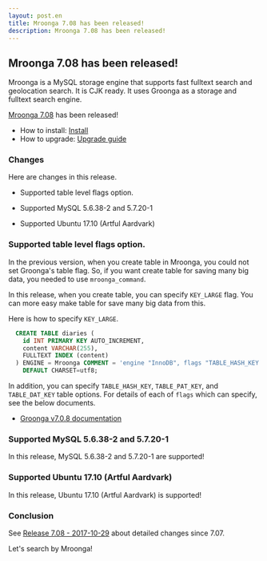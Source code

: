 ```yaml
---
layout: post.en
title: Mroonga 7.08 has been released!
description: Mroonga 7.08 has been released!
---
```


## Mroonga 7.08 has been released!

Mroonga is a MySQL storage engine that supports fast fulltext search
and geolocation search. It is CJK ready. It uses Groonga as a storage
and fulltext search engine.

[Mroonga 7.08](/docs/news.html#release-7.08) has been released!

  * How to install: [Install](/docs/install.html)
  * How to upgrade: [Upgrade guide](/docs/upgrade.html)

### Changes

Here are changes in this release.

  * Supported table level flags option.

  * Supported MySQL 5.6.38-2 and 5.7.20-1

  * Supported Ubuntu 17.10 (Artful Aardvark)

### Supported table level flags option.

In the previous version, when you create table in Mroonga, you could not set
Groonga's table flag. So, if you want create table for saving many big data,
you needed to use `mroonga_command`.

In this release, when you create table, you can specify `KEY_LARGE` flag.
You can more easy make table for save many big data from this.

Here is how to specify `KEY_LARGE`.

```sql
  CREATE TABLE diaries (
    id INT PRIMARY KEY AUTO_INCREMENT,
    content VARCHAR(255),
    FULLTEXT INDEX (content)
  ) ENGINE = Mroonga COMMENT = 'engine "InnoDB", flags "TABLE_HASH_KEY|KEY_LARGE"'
    DEFAULT CHARSET=utf8;
```

In addition, you can specify `TABLE_HASH_KEY`, `TABLE_PAT_KEY`, and `TABLE_DAT_KEY` table options.
For details of each of `flags` which can specify, see the below documents.

* [Groonga v7.0.8 documentation](http://groonga.org/docs/reference/commands/table_create.html#flags)

### Supported MySQL 5.6.38-2 and 5.7.20-1

In this release, MySQL 5.6.38-2 and 5.7.20-1 are supported!

### Supported Ubuntu 17.10 (Artful Aardvark)

In this release, Ubuntu 17.10 (Artful Aardvark) is supported!

### Conclusion

See [Release 7.08 - 2017-10-29](/docs/news.html#release-7.08) about detailed changes since 7.07.

Let's search by Mroonga!
